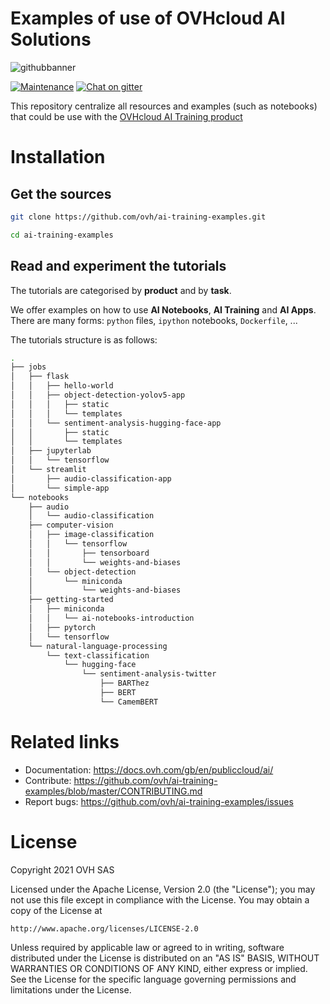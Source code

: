# Examples of use of OVHcloud AI Solutions 

![githubbanner](https://user-images.githubusercontent.com/3379410/27423240-3f944bc4-5731-11e7-87bb-3ff603aff8a7.png)
 
[![Maintenance](https://img.shields.io/maintenance/yes/2022.svg)]() [![Chat on gitter](https://img.shields.io/gitter/room/ovh/ux.svg)](https://gitter.im/ovh/ai)

This repository centralize all resources and examples (such as notebooks) that could be use with the [OVHcloud AI Training product](https://www.ovhcloud.com/en-gb/public-cloud/ai-training/)
 
# Installation
 
## Get the sources
 
```bash
git clone https://github.com/ovh/ai-training-examples.git

cd ai-training-examples
```

## Read and experiment the tutorials

The tutorials are categorised by **product** and by **task**. 

We offer examples on how to use **AI Notebooks**, **AI Training** and **AI Apps**. There are many forms: `python` files, `ipython` notebooks, `Dockerfile`, ...

The tutorials structure is as follows:

```bash
.
├── jobs
│   ├── flask
│   │   ├── hello-world
│   │   ├── object-detection-yolov5-app
│   │   │   ├── static
│   │   │   └── templates
│   │   └── sentiment-analysis-hugging-face-app
│   │       ├── static
│   │       └── templates
│   ├── jupyterlab
│   │   └── tensorflow
│   └── streamlit
│       ├── audio-classification-app
│       └── simple-app
└── notebooks
    ├── audio
    │   └── audio-classification
    ├── computer-vision
    │   ├── image-classification
    │   │   └── tensorflow
    │   │       ├── tensorboard
    │   │       └── weights-and-biases
    │   └── object-detection
    │       └── miniconda
    │           └── weights-and-biases
    ├── getting-started
    │   ├── miniconda
    │   │   └── ai-notebooks-introduction
    │   ├── pytorch
    │   └── tensorflow
    └── natural-language-processing
        └── text-classification
            └── hugging-face
                └── sentiment-analysis-twitter
                    ├── BARThez
                    ├── BERT
                    └── CamemBERT
```
 
# Related links
 
 * Documentation: https://docs.ovh.com/gb/en/publiccloud/ai/
 * Contribute: https://github.com/ovh/ai-training-examples/blob/master/CONTRIBUTING.md
 * Report bugs: https://github.com/ovh/ai-training-examples/issues
 
# License
 
Copyright 2021 OVH SAS
 
Licensed under the Apache License, Version 2.0 (the "License");
you may not use this file except in compliance with the License.
You may obtain a copy of the License at
 
    http://www.apache.org/licenses/LICENSE-2.0
 
Unless required by applicable law or agreed to in writing, software
distributed under the License is distributed on an "AS IS" BASIS,
WITHOUT WARRANTIES OR CONDITIONS OF ANY KIND, either express or implied.
See the License for the specific language governing permissions and
limitations under the License.
